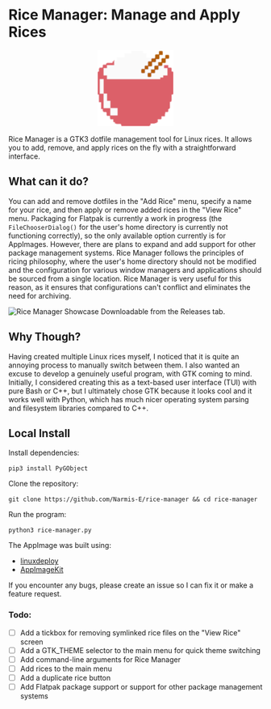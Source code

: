 # Rice Manager: Manage and Apply Rices

<p align="center">
  <img width="150" src="myapp.png">
</p>

Rice Manager is a GTK3 dotfile management tool for Linux rices. It allows you to add, remove, and apply rices on the fly with a straightforward interface.

## What can it do?
You can add and remove dotfiles in the "Add Rice" menu, specify a name for your rice, and then apply or remove added rices in the "View Rice" menu. Packaging for Flatpak is currently a work in progress (the `FileChooserDialog()` for the user's home directory is currently not functioning correctly), so the only available option currently is for AppImages. However, there are plans to expand and add support for other package management systems. Rice Manager follows the principles of ricing philosophy, where the user's home directory should not be modified and the configuration for various window managers and applications should be sourced from a single location. Rice Manager is very useful for this reason, as it ensures that configurations can't conflict and eliminates the need for archiving.

![Rice Manager Showcase](https://github.com/Narmis-E/rice-manager/assets/109248529/f56d7f60-c265-4df7-9d11-440493af17da)
Downloadable from the Releases tab.

## Why Though?
Having created multiple Linux rices myself, I noticed that it is quite an annoying process to manually switch between them. I also wanted an excuse to develop a genuinely useful program, with GTK coming to mind. Initially, I considered creating this as a text-based user interface (TUI) with pure Bash or C++, but I ultimately chose GTK because it looks cool and it works well with Python, which has much nicer operating system parsing and filesystem libraries compared to C++.

## Local Install

Install dependencies:
```
pip3 install PyGObject
```

Clone the repository:
```
git clone https://github.com/Narmis-E/rice-manager && cd rice-manager
```

Run the program:
```
python3 rice-manager.py
```

The AppImage was built using:
- [linuxdeploy](https://github.com/linuxdeploy/linuxdeploy)
- [AppImageKit](https://github.com/AppImage/AppImage)

If you encounter any bugs, please create an issue so I can fix it or make a feature request.

### Todo:
- [ ] Add a tickbox for removing symlinked rice files on the "View Rice" screen
- [ ] Add a GTK_THEME selector to the main menu for quick theme switching
- [ ] Add command-line arguments for Rice Manager
- [ ] Add rices to the main menu
- [ ] Add a duplicate rice button
- [ ] Add Flatpak package support or support for other package management systems
